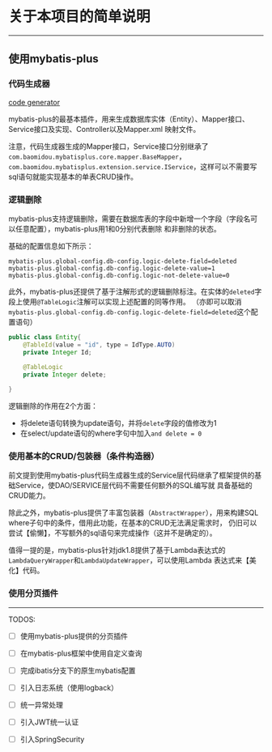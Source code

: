 # 关于本项目的简单说明
---


## 使用mybatis-plus

### 代码生成器

[code generator](./mybatis-plus-generator/src/main/java/com/wangy/generator/CodeGenerator.java)

mybatis-plus的最基本插件，用来生成数据库实体（Entity）、Mapper接口、Service接口及实现、Controller以及Mapper.xml
映射文件。

注意，代码生成器生成的Mapper接口，Service接口分别继承了`com.baomidou.mybatisplus.core.mapper.BaseMapper`，
`com.baomidou.mybatisplus.extension.service.IService`，这样可以不需要写sql语句就能实现基本的单表CRUD操作。

### 逻辑删除

mybatis-plus支持逻辑删除，需要在数据库表的字段中新增一个字段（字段名可以任意配置），mybatis-plus用1和0分别代表删除
和非删除的状态。

基础的配置信息如下所示：

```
mybatis-plus.global-config.db-config.logic-delete-field=deleted
mybatis-plus.global-config.db-config.logic-delete-value=1
mybatis-plus.global-config.db-config.logic-not-delete-value=0
```

此外，mybatis-plus还提供了基于注解形式的逻辑删除标注。在实体的`deleted`字段上使用`@TableLogic`注解可以实现上述配置的同等作用。
（亦即可以取消`mybatis-plus.global-config.db-config.logic-delete-field=deleted`这个配置语句）

```java
public class Entity{
    @TableId(value = "id", type = IdType.AUTO)
    private Integer Id;
    
    @TableLogic
    private Integer delete;

}
```

逻辑删除的作用在2个方面：

- 将delete语句转换为update语句，并将`delete`字段的值修改为1
- 在select/update语句的where字句中加入`and delete = 0`

### 使用基本的CRUD/包装器（条件构造器）

前文提到使用mybatis-plus代码生成器生成的Service层代码继承了框架提供的基础Service，使DAO/SERVICE层代码不需要任何额外的SQL编写就
具备基础的CRUD能力。

除此之外，mybatis-plus提供了丰富包装器（`AbstractWrapper`），用来构建SQL where子句中的条件，借用此功能，在基本的CRUD无法满足需求时，
仍旧可以尝试【偷懒】，不写额外的sql语句来完成操作（这并不是确定的）。

值得一提的是，mybatis-plus针对jdk1.8提供了基于Lambda表达式的`LambdaQueryWrapper`和`LambdaUpdateWrapper`，可以使用Lambda
表达式来【美化】代码。


### 使用分页插件


---

TODOS:

- [ ] 使用mybatis-plus提供的分页插件 
- [ ] 在mybatis-plus框架中使用自定义查询
- [ ] 完成ibatis分支下的原生mybatis配置
- [ ] 引入日志系统（使用logback）
- [ ] 统一异常处理
- [ ] 引入JWT统一认证

- [ ] 引入SpringSecurity

 